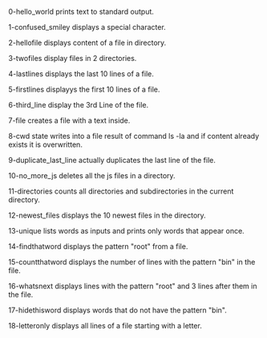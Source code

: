 0-hello_world prints text to standard output.

1-confused_smiley displays a special character.

2-hellofile displays content of a file in directory.

3-twofiles display files in 2 directories.

4-lastlines displays the last 10 lines of a file.

5-firstlines displayys the first 10 lines of a file.

6-third_line display the 3rd Line of the file.

7-file creates a file with a text inside.

8-cwd state writes into a file result of command ls -la and if content already exists it is overwritten.

9-duplicate_last_line actually duplicates the last line of the file.

10-no_more_js deletes all the js files in a directory.

11-directories counts all directories and subdirectories in the current directory.

12-newest_files displays the 10 newest files in the directory. 

13-unique lists words as inputs and prints only words that appear once.

14-findthatword displays the pattern "root" from a file.

15-countthatword displays the number of lines with the pattern "bin" in the file.

16-whatsnext displays lines with the pattern "root" and 3 lines after them in the file.

17-hidethisword displays words that do not have the pattern "bin". 

18-letteronly displays all lines of a file starting with a letter.
